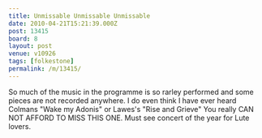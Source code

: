 ```yaml
---
title: Unmissable Unmissable Unmissable
date: 2010-04-21T15:21:39.000Z
post: 13415
board: 8
layout: post
venue: v10926
tags: [folkestone]
permalink: /m/13415/
---
```

So much of the music in the programme is so rarley performed and some pieces are not recorded anywhere. I do even think I have ever heard Colmans "Wake my Adonis" or Lawes's "Rise and Grieve" You really CAN NOT AFFORD TO MISS THIS ONE. Must see concert of the year for Lute lovers.
